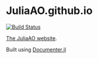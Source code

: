 # JuliaAO.github.io

[![Build Status](https://github.com/juliaAO/JuliaAO.github.io/actions/workflows/CI.yml/badge.svg?branch=main)](https://github.com/juliaAO/JuliaAO.github.io/actions/workflows/CI.yml?query=branch%3Amain)

[The JuliaAO website](https://juliaao.github.io/).

Built using [Documenter.jl](https://github.com/JuliaDocs/Documenter.jl/)
